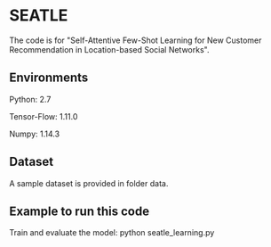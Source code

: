 # SEATLE
The code is for "Self-Attentive Few-Shot Learning for New Customer Recommendation in Location-based Social Networks".

## Environments 
  Python: 2.7
  
  Tensor-Flow: 1.11.0
  
  Numpy: 1.14.3
## Dataset
A sample dataset is provided in folder data.
## Example to run this code
Train and evaluate the model:
python seatle_learning.py
